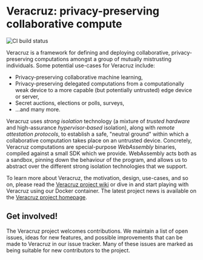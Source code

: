 # Veracruz: privacy-preserving collaborative compute

![CI build status](https://codebuild.eu-west-2.amazonaws.com/badges?uuid=eyJlbmNyeXB0ZWREYXRhIjoibDJ2ckFtVmtjcC9hSkZTV05LUHdON3hQeFRuMmFMN0RQZ0U0RTV6aVJFZVFZOHpOcHk0K3dodmhmNjk0aGN4SERjV08rRER3UURCWjFaVndOTFRHY1pVPSIsIml2UGFyYW1ldGVyU3BlYyI6ImVZRlB2aTdNcDJxQ3lsSUEiLCJtYXRlcmlhbFNldFNlcmlhbCI6MX0%3D&branch=main)

Veracruz is a framework for defining and deploying collaborative, privacy-preserving computations amongst a group of mutually mistrusting individuals.
Some potential use-cases for Veracruz include:

* Privacy-preserving collaborative machine learning,
* Privacy-preserving delegated computations from a computationally weak device to a more capable (but potentially untrusted) edge device or server,
* Secret auctions, elections or polls, surveys,
* ...and many more.

Veracruz uses *strong isolation* technology (a mixture of *trusted hardware* and high-assurance *hypervisor-based* isolation), along with  *remote attestation protocols*, to establish a safe, "neutral ground" within which a collaborative computation takes place on an untrusted device.
Concretely, Veracruz computations are special-purpose *WebAssembly* binaries, compiled against a small SDK which we provide.
WebAssembly acts both as a sandbox, pinning down the behaviour of the program, and allows us to abstract over the different strong isolation technologies that we support.

To learn more about Veracruz, the motivation, design, use-cases, and so on, please read the [Veracruz project wiki](https://github.com/veracruz-project/veracruz/wiki) or dive in and start playing with Veracruz using our Docker container.
The latest project news is available on the [Veracruz project homepage](https://veracruz-project.github.io).

## Get involved!

The Veracruz project welcomes contributions.
We maintain a list of open issues, ideas for new features, and possible improvements that can be made to Veracruz in our issue tracker.
Many of these issues are marked as being suitable for new contributors to the project.


